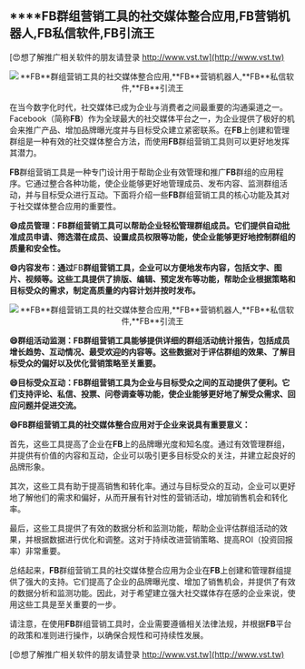 ## ****FB**群组营销工具的社交媒体整合应用,**FB**营销机器人,**FB**私信软件,**FB**引流王**

[😍想了解推广相关软件的朋友请登录 http://www.vst.tw](http://www.vst.tw)

 <center><img src="https://vst.tw/MP4/tuiguang/png/3.png" alt="**FB**群组营销工具的社交媒体整合应用,**FB**营销机器人,**FB**私信软件,**FB**引流王"></center>

在当今数字化时代，社交媒体已成为企业与消费者之间最重要的沟通渠道之一。Facebook（简称**FB**）作为全球最大的社交媒体平台之一，为企业提供了极好的机会来推广产品、增加品牌曝光度并与目标受众建立紧密联系。在**FB**上创建和管理群组是一种有效的社交媒体整合方法，而使用**FB**群组营销工具则可以更好地发挥其潜力。

**FB**群组营销工具是一种专门设计用于帮助企业有效管理和推广**FB**群组的应用程序。它通过整合各种功能，使企业能够更好地管理成员、发布内容、监测群组活动，并与目标受众进行互动。下面将介绍一些**FB**群组营销工具的核心功能及其对于社交媒体整合应用的重要性。

**😄成员管理：**FB**群组营销工具可以帮助企业轻松管理群组成员。它们提供自动批准成员申请、筛选潜在成员、设置成员权限等功能，使企业能够更好地控制群组的质量和安全性。**

**😄内容发布：通过**FB**群组营销工具，企业可以方便地发布内容，包括文字、图片、视频等。这些工具提供了排版、编辑、预定发布等功能，帮助企业根据策略和目标受众的需求，制定高质量的内容计划并按时发布。**

 <center><img src="https://vst.tw/MP4/tuiguang/png/8.png" alt="**FB**群组营销工具的社交媒体整合应用,**FB**营销机器人,**FB**私信软件,**FB**引流王"></center>

**😄群组活动监测：**FB**群组营销工具能够提供详细的群组活动统计报告，包括成员增长趋势、互动情况、最受欢迎的内容等。这些数据对于评估群组的效果、了解目标受众的偏好以及优化营销策略至关重要。**

**😄目标受众互动：**FB**群组营销工具为企业与目标受众之间的互动提供了便利。它们支持评论、私信、投票、问卷调查等功能，使企业能够更好地了解受众需求、回应问题并促进交流。**

**😄**FB**群组营销工具的社交媒体整合应用对于企业来说具有重要意义：**

首先，这些工具提高了企业在**FB**上的品牌曝光度和知名度。通过有效管理群组，并提供有价值的内容和互动，企业可以吸引更多目标受众的关注，并建立起良好的品牌形象。

其次，这些工具有助于提高销售和转化率。通过与目标受众的互动，企业可以更好地了解他们的需求和偏好，从而开展有针对性的营销活动，增加销售机会和转化率。

最后，这些工具提供了有效的数据分析和监测功能，帮助企业评估群组活动的效果，并根据数据进行优化和调整。这对于持续改进营销策略、提高ROI（投资回报率）非常重要。

总结起来，**FB**群组营销工具的社交媒体整合应用为企业在**FB**上创建和管理群组提供了强大的支持。它们提高了企业的品牌曝光度、增加了销售机会，并提供了有效的数据分析和监测功能。因此，对于希望建立强大社交媒体存在感的企业来说，使用这些工具是至关重要的一步。

请注意，在使用**FB**群组营销工具时，企业需要遵循相关法律法规，并根据**FB**平台的政策和准则进行操作，以确保合规性和可持续性发展。

[😍想了解推广相关软件的朋友请登录 http://www.vst.tw](http://www.vst.tw)



